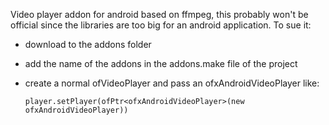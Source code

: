 Video player addon for android based on ffmpeg, this probably won't be official since the libraries are too big for an android application. To sue it:

- download to the addons folder
- add the name of the addons in the addons.make file of the project
- create a normal ofVideoPlayer and pass an ofxAndroidVideoPlayer like:

  ~~~~{.cpp}
  player.setPlayer(ofPtr<ofxAndroidVideoPlayer>(new ofxAndroidVideoPlayer))
  ~~~~
